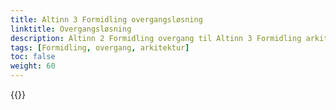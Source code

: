 ```yaml
---
title: Altinn 3 Formidling overgangsløsning
linktitle: Overgangsløsning
description: Altinn 2 Formidling overgang til Altinn 3 Formidling arkitektur. 
tags: [Formidling, overgang, arkitektur]
toc: false
weight: 60
---
```

{{<children />}}